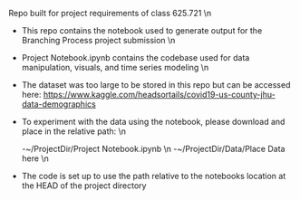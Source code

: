 Repo built for project requirements of class 625.721 \n


- This repo contains the notebook used to generate output for the Branching Process project submission \n
- Project Notebook.ipynb contains the codebase used for data manipulation, visuals, and time series modeling \n
- The dataset was too large to be stored in this repo but can be accessed here: https://www.kaggle.com/headsortails/covid19-us-county-jhu-data-demographics  

- To experiment with the data using the notebook, please download and place in the relative path: \n

   -~/ProjectDir/Project Notebook.ipynb \n
   -~/ProjectDir/Data/Place Data here \n

- The code is set up to use the path relative to the notebooks location at the HEAD of the project directory
